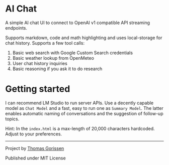 # AI Chat
A simple AI chat UI to connect to OpenAI v1 compatible API streaming endpoints. 

Supports markdown, code and math highlighting and uses local-storage for chat history.
Supports a few tool calls:
1. Basic web search with Google Custom Search credentials
2. Basic weather lookup from OpenMeteo
3. User chat history inquiries
4. Basic reasoning if you ask it to do research


# Getting started
I can recommend LM Studio to run server APIs. Use a decently capable model as `Chat Model` and a fast, easy to run one as `Summary Model`. The latter enables automatic naming of conversations and the suggestion of follow-up topics.

Hint: In the `index.html` is a max-length of 20,000 characters hardcoded. Adjust to your preferences.

---

Project by [Thomas Gorissen](https://github.com/serrynaimo/ai-chat)

Published under MIT License
